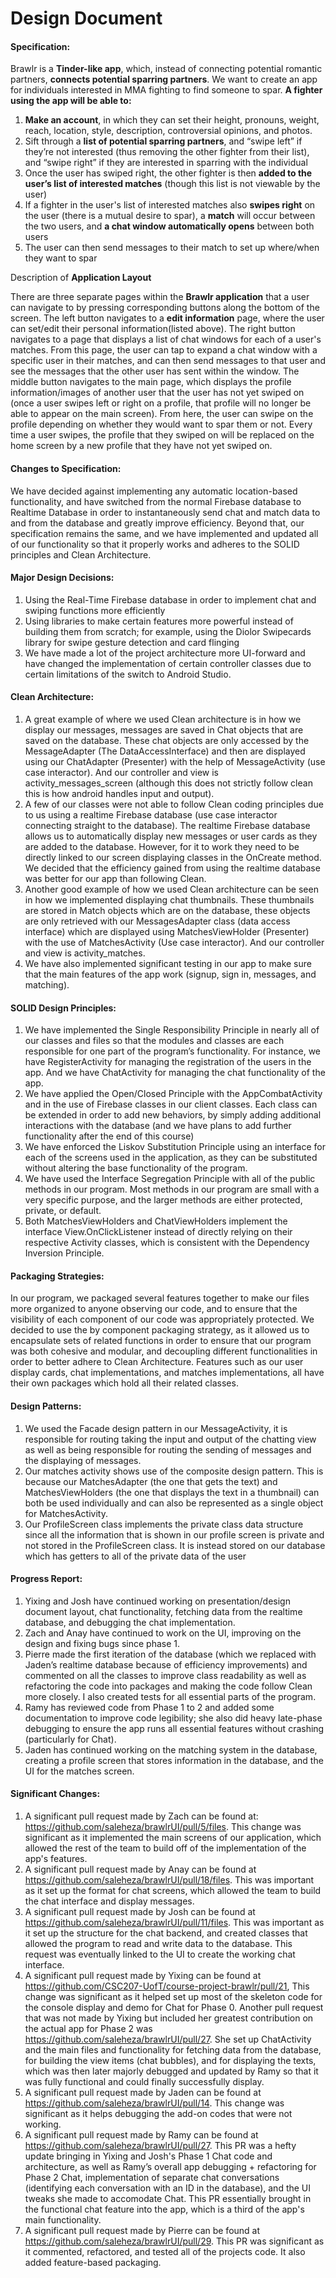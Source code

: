# Design Document

#### Specification:
Brawlr is a **Tinder-like app**, which, instead of connecting potential romantic partners, **connects potential sparring partners**. We want to create an app for individuals interested in MMA fighting to find someone to spar.
**A fighter using the app will be able to:**
1. **Make an account**, in which they can set their height, pronouns, weight, reach, location, style, description, controversial opinions, and photos.
2.  Sift through a **list of potential sparring partners**, and “swipe left” if they’re not interested (thus removing the other fighter from their list), and “swipe right” if they are interested in sparring with the individual 
3.  Once the user has swiped right, the other fighter is then **added to the user’s list of interested matches** (though this list is not viewable by the user)
4.  If a fighter in the user's list of interested matches also **swipes right** on the user (there is a mutual desire to spar), a **match** will occur between the two users, and **a chat window automatically opens** between both users
5.  The user can then send messages to their match to set up where/when they want to spar

Description of **Application Layout**

There are three separate pages within the **Brawlr application** that a user can navigate to by pressing corresponding buttons along the bottom of the screen. The left button navigates to a **edit information** page, where the user can set/edit their personal information(listed above). The right button navigates to a page that displays a list of chat windows for each of a user's matches. From this page, the user can tap to expand a chat window with a specific user in their matches, and can then send messages to that user and see the messages that the other user has sent within the window. The middle button navigates to the main page, which displays the profile information/images of another user that the user has not yet swiped on (once a user swipes left or right on a profile, that profile will no longer be able to appear on the main screen). From here, the user can swipe on the profile depending on whether they would want to spar them or not. Every time a user swipes, the profile that they swiped on will be replaced on the home screen by a new profile that they have not yet swiped on.

#### Changes to Specification:
We have decided against implementing any automatic location-based functionality, and have switched from the normal Firebase database to Realtime Database in order to instantaneously send chat and match data to and from the database and greatly improve efficiency. Beyond that, our specification remains the same, and we have implemented and updated all of our functionality so that it properly works and adheres to the SOLID principles and Clean Architecture.

#### Major Design Decisions:
1. Using the Real-Time Firebase database in order to implement chat and swiping functions more efficiently
2. Using libraries to make certain features more powerful instead of building them from scratch; for example, using the Diolor Swipecards library for swipe gesture detection and card flinging
3. We have made a lot of the project architecture more UI-forward and have changed the implementation of certain controller classes due to certain limitations of the switch to Android Studio.

#### Clean Architecture:
1.  A great example of where we used Clean architecture is in how we display our messages, messages are saved in Chat objects that are saved on the database. These chat objects are only accessed by the MessageAdapter  (The DataAccessInterface) and then are displayed using our ChatAdapter (Presenter) with the help of MessageActivity (use case interactor). And our controller and view is activity_messages_screen (although this does not strictly follow clean this is how android handles input and output). 
2. A few of our classes were not able to follow Clean coding principles due to us using a realtime Firebase database (use case interactor connecting straight to the database). The realtime Firebase database allows us to automatically display new messages or user cards as they are added to the database. However, for it to work they need to be directly linked to our screen displaying classes in the OnCreate method. We decided that the efficiency gained from using the realtime database was better for our app than following Clean. 
3. Another good example of how we used Clean architecture can be seen in how we implemented displaying chat thumbnails. These thumbnails are stored in Match objects which are on the database, these objects are only retrieved with our MessagesAdapter class (data access interface) which are displayed using MatchesViewHolder (Presenter) with the use of MatchesActivity (Use case interactor). And our controller and view is activity_matches. 
4. We have also implemented significant testing in our app to make sure that the main features of the app work (signup, sign in, messages, and matching). 

#### SOLID Design Principles:
1. We have implemented the Single Responsibility Principle in nearly all of our classes and files so that the modules and classes are each responsible for one part of the program’s functionality. For instance, we have RegisterActivity for managing the registration of the users in the app. And we have ChatActivity for managing the chat functionality of the app.
2. We have applied the Open/Closed Principle with the AppCombatActivity and in the use of Firebase classes in our client classes. Each class can be extended in order to add new behaviors, by simply adding additional interactions with the database (and we have plans to add further functionality after the end of this course)
3. We have enforced the Liskov Substitution Principle using an interface for each of the screens used in the application, as they can be substituted without altering the base functionality of the program.
4. We have used the Interface Segregation Principle with all of the public methods in our program. Most methods in our program are small with a very specific purpose, and the larger methods are either protected, private, or default.
5. Both MatchesViewHolders and ChatViewHolders implement the interface View.OnClickListener instead of directly relying on their respective Activity classes, which is consistent with the Dependency Inversion Principle.

#### Packaging Strategies:
In our program, we packaged several features together to make our files more organized to anyone observing our code, and to ensure that the visibility of each component of our code was appropriately protected. We decided to use the by component packaging strategy, as it allowed us to encapsulate sets of related functions in order to ensure that our program was both cohesive and modular, and decoupling different functionalities in order to better adhere to Clean Architecture. Features such as our user display cards, chat implementations, and matches implementations, all have their own packages which hold all their related classes.

#### Design Patterns:
1. We used the Facade design pattern in our MessageActivity, it is responsible for routing taking the input and output of the chatting view as well as being responsible for routing the sending of messages and the displaying of messages. 
2. Our matches activity shows use of the composite design pattern. This is because our MatchesAdapter (the one that gets the text) and MatchesViewHolders (the one that displays the text in a thumbnail) can both be used individually and can also be represented as a single object for MatchesActivity. 
3. Our ProfileScreen class implements the private class data structure since all the information that is shown in our profile screen is private and not stored in the ProfileScreen class. It is instead stored on our database which has getters to all of the private data of the user

#### Progress Report:
1. Yixing and Josh have continued working on presentation/design document layout, chat functionality, fetching data from the realtime database, and debugging the chat implementation.
2. Zach and Anay have continued to work on the UI, improving on the design and fixing bugs since phase 1.
3. Pierre made the first iteration of the database (which we replaced with Jaden’s realtime database because of efficiency improvements) and commented on all the classes to improve class readability as well as refactoring the code into packages and making the code follow Clean more closely. I also created tests for all essential parts of the program.
4. Ramy has reviewed code from Phase 1 to 2 and added some documentation to improve code legibility; she also did heavy late-phase debugging to ensure the app runs all essential features without crashing (particularly for Chat).
5. Jaden has continued working on the matching system in the database, creating a profile screen that stores information in the database, and the UI for the matches screen.


#### Significant Changes:
1. A significant pull request made by Zach can be found at: https://github.com/saleheza/brawlrUI/pull/5/files. This change was significant as it implemented the main screens of our application, which allowed the rest of the team to build off of the implementation of the app's features.
2. A significant pull request made by Anay can be found at https://github.com/saleheza/brawlrUI/pull/18/files. This was important as it set up the format for chat screens, which allowed the team to build the chat interface and display messages.
3. A significant pull request made by Josh can be found at https://github.com/saleheza/brawlrUI/pull/11/files. This was important as it set up the structure for the chat backend, and created classes that allowed the program to read and write data to the database. This request was eventually linked to the UI to create the working chat interface.
4. A significant pull request made by Yixing can be found at https://github.com/CSC207-UofT/course-project-brawlr/pull/21, This change was significant as it helped set up most of the skeleton code for the console display and demo for Chat for Phase 0. Another pull request that was not made by Yixing but included her greatest contribution on the actual app for Phase 2 was https://github.com/saleheza/brawlrUI/pull/27. She set up ChatActivity and the main files and functionality for fetching data from the database, for building the view items (chat bubbles), and for displaying the texts, which was then later majorly debugged and updated by Ramy so that it was fully functional and could finally successfully display.
3. A significant pull request made by Jaden can be found at https://github.com/saleheza/brawlrUI/pull/14. This change was significant as it helps debugging the add-on codes that were not working. 
6. A significant pull request made by Ramy can be found at https://github.com/saleheza/brawlrUI/pull/27. This PR was a hefty update bringing in Yixing and Josh's Phase 1 Chat code and architecture, as well as Ramy’s overall app debugging + refactoring for Phase 2 Chat, implementation of separate chat conversations (identifying each conversation with an ID in the database), and the UI tweaks she made to accomodate Chat. This PR essentially brought in the functional chat feature into the app, which is a third of the app's main functionality.
7. A significant pull request made by Pierre can be found at https://github.com/saleheza/brawlrUI/pull/29. This PR was significant as it commented, refactored, and tested all of the projects code. It also added feature-based packaging.

